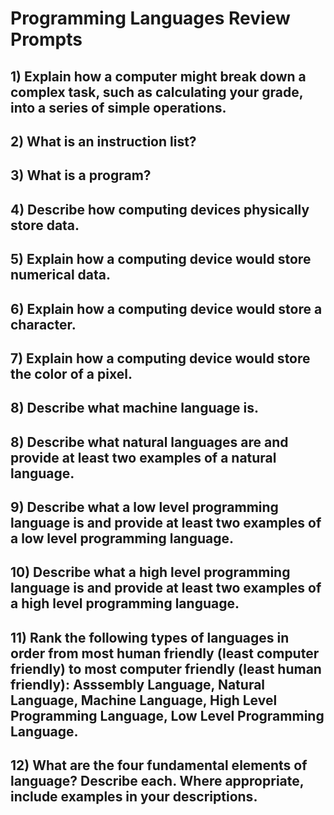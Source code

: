 # Programming Languages Review Prompts

## 1) Explain how a computer might break down a complex task, such as calculating your grade,  into a series of simple operations.

## 2) What is an instruction list?

## 3) What is a program?

## 4) Describe how computing devices physically store data.

## 5) Explain how a computing device would store numerical data.

## 6) Explain how a computing device would store a character.

## 7) Explain how a computing device would store the color of a pixel.

## 8) Describe what machine language is.

## 8) Describe what natural languages are and provide at least two examples of a natural language.

## 9) Describe what a low level programming language is and provide at least two examples of a low level programming language.

## 10) Describe what a high level programming language is and provide at least two examples of a high level programming language.

## 11) Rank the following types of languages in order from most human friendly (least computer friendly) to most computer friendly (least human friendly): Asssembly Language, Natural Language, Machine Language, High Level Programming Language, Low Level Programming Language.

## 12) What are the four fundamental elements of language?  Describe each.  Where appropriate, include examples in your descriptions.
